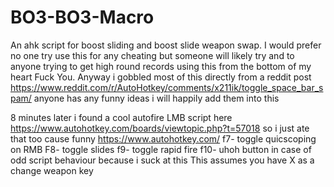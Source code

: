 # BO3-BO3-Macro

An ahk script for boost sliding and boost slide weapon swap.
I would prefer no one try use this for any cheating but someone will likely try and to anyone trying to get high round records using this from the bottom of my heart Fuck You.
Anyway i gobbled most of this directly from a reddit post https://www.reddit.com/r/AutoHotkey/comments/x211ik/toggle_space_bar_spam/
anyone has any funny ideas i will happily add them into this

8 minutes later i found a cool autofire LMB script here https://www.autohotkey.com/boards/viewtopic.php?t=57018 so i just ate that too cause funny
https://www.autohotkey.com/
f7- toggle quicscoping on RMB
F8- toggle slides
f9- toggle rapid fire
f10- uhoh button in case of odd script behaviour because i suck at this
This assumes you have X as a change weapon key
